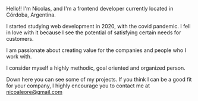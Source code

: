 Hello!! I'm Nicolas, and I'm a frontend developer currently located in Córdoba, Argentina.

I started studying web development in 2020, with the covid pandemic. I fell in love with it because I see the potential of satisfying certain needs for customers.

I am passionate about creating value for the companies and people who I work with.

I consider myself a highly methodic, goal oriented and organized person.

Down here you can see some of my projects. If you think I can be a good fit for your company, I highly encourage you to contact me at nicoaleore@gmail.com
